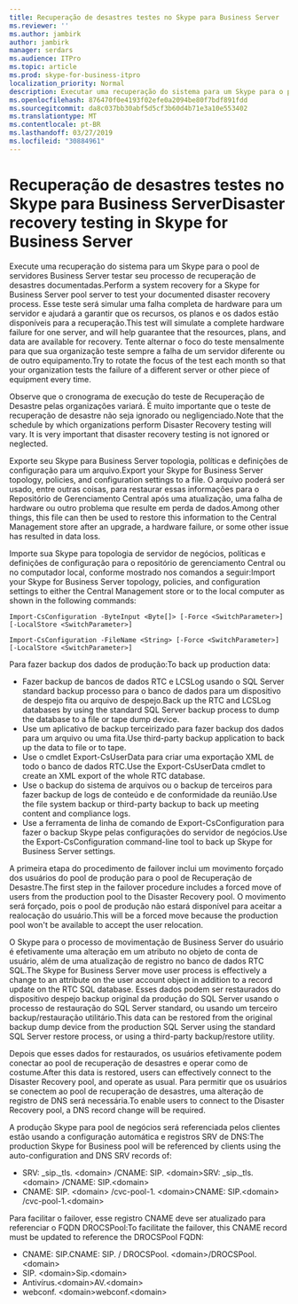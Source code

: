 ```yaml
---
title: Recuperação de desastres testes no Skype para Business Server
ms.reviewer: ''
ms.author: jambirk
author: jambirk
manager: serdars
ms.audience: ITPro
ms.topic: article
ms.prod: skype-for-business-itpro
localization_priority: Normal
description: Executar uma recuperação do sistema para um Skype para o pool de servidores Business Server testar seu processo de recuperação de desastres documentadas
ms.openlocfilehash: 876470f0e4193f02efe0a2094be80f7bdf891fdd
ms.sourcegitcommit: da8c037bb30abf5d5cf3b60d4b71e3a10e553402
ms.translationtype: MT
ms.contentlocale: pt-BR
ms.lasthandoff: 03/27/2019
ms.locfileid: "30884961"
---
```

# <a name="disaster-recovery-testing-in-skype-for-business-server"></a><span data-ttu-id="a12b3-103">Recuperação de desastres testes no Skype para Business Server</span><span class="sxs-lookup"><span data-stu-id="a12b3-103">Disaster recovery testing in Skype for Business Server</span></span>

<span data-ttu-id="a12b3-104">Execute uma recuperação do sistema para um Skype para o pool de servidores Business Server testar seu processo de recuperação de desastres documentadas.</span><span class="sxs-lookup"><span data-stu-id="a12b3-104">Perform a system recovery for a Skype for Business Server pool server to test your documented disaster recovery process.</span></span> <span data-ttu-id="a12b3-105">Esse teste será simular uma falha completa de hardware para um servidor e ajudará a garantir que os recursos, os planos e os dados estão disponíveis para a recuperação.</span><span class="sxs-lookup"><span data-stu-id="a12b3-105">This test will simulate a complete hardware failure for one server, and will help guarantee that the resources, plans, and data are available for recovery.</span></span> <span data-ttu-id="a12b3-106">Tente alternar o foco do teste mensalmente para que sua organização teste sempre a falha de um servidor diferente ou de outro equipamento.</span><span class="sxs-lookup"><span data-stu-id="a12b3-106">Try to rotate the focus of the test each month so that your organization tests the failure of a different server or other piece of equipment every time.</span></span> 

<span data-ttu-id="a12b3-p102">Observe que o cronograma de execução do teste de Recuperação de Desastre pelas organizações variará. É muito importante que o teste de recuperação de desastre não seja ignorado ou negligenciado.</span><span class="sxs-lookup"><span data-stu-id="a12b3-p102">Note that the schedule by which organizations perform Disaster Recovery testing will vary. It is very important that disaster recovery testing is not ignored or neglected.</span></span> 

<span data-ttu-id="a12b3-109">Exporte seu Skype para Business Server topologia, políticas e definições de configuração para um arquivo.</span><span class="sxs-lookup"><span data-stu-id="a12b3-109">Export your Skype for Business Server topology, policies, and configuration settings to a file.</span></span> <span data-ttu-id="a12b3-110">O arquivo poderá ser usado, entre outras coisas, para restaurar essas informações para o Repositório de Gerenciamento Central após uma atualização, uma falha de hardware ou outro problema que resulte em perda de dados.</span><span class="sxs-lookup"><span data-stu-id="a12b3-110">Among other things, this file can then be used to restore this information to the Central Management store after an upgrade, a hardware failure, or some other issue has resulted in data loss.</span></span>

<span data-ttu-id="a12b3-111">Importe sua Skype para topologia de servidor de negócios, políticas e definições de configuração para o repositório de gerenciamento Central ou no computador local, conforme mostrado nos comandos a seguir:</span><span class="sxs-lookup"><span data-stu-id="a12b3-111">Import your Skype for Business Server topology, policies, and configuration settings to either the Central Management store or to the local computer as shown in the following commands:</span></span> 

`Import-CsConfiguration -ByteInput <Byte[]> [-Force <SwitchParameter>] [-LocalStore <SwitchParameter>]`

`Import-CsConfiguration -FileName <String> [-Force <SwitchParameter>] [-LocalStore <SwitchParameter>]` 

<span data-ttu-id="a12b3-112">Para fazer backup dos dados de produção:</span><span class="sxs-lookup"><span data-stu-id="a12b3-112">To back up production data:</span></span>

- <span data-ttu-id="a12b3-113">Fazer backup de bancos de dados RTC e LCSLog usando o SQL Server standard backup processo para o banco de dados para um dispositivo de despejo fita ou arquivo de despejo.</span><span class="sxs-lookup"><span data-stu-id="a12b3-113">Back up the RTC and LCSLog databases by using the standard SQL Server backup process to dump the database to a file or tape dump device.</span></span>
- <span data-ttu-id="a12b3-114">Use um aplicativo de backup terceirizado para fazer backup dos dados para um arquivo ou uma fita.</span><span class="sxs-lookup"><span data-stu-id="a12b3-114">Use third-party backup application to back up the data to file or to tape.</span></span>
- <span data-ttu-id="a12b3-115">Use o cmdlet Export-CsUserData para criar uma exportação XML de todo o banco de dados RTC.</span><span class="sxs-lookup"><span data-stu-id="a12b3-115">Use the Export-CsUserData cmdlet to create an XML export of the whole RTC database.</span></span>
- <span data-ttu-id="a12b3-116">Use o backup do sistema de arquivos ou o backup de terceiros para fazer backup de logs de conteúdo e de conformidade da reunião.</span><span class="sxs-lookup"><span data-stu-id="a12b3-116">Use the file system backup or third-party backup to back up meeting content and compliance logs.</span></span>
- <span data-ttu-id="a12b3-117">Use a ferramenta de linha de comando de Export-CsConfiguration para fazer o backup Skype pelas configurações do servidor de negócios.</span><span class="sxs-lookup"><span data-stu-id="a12b3-117">Use the Export-CsConfiguration command-line tool to back up Skype for Business Server settings.</span></span>

<span data-ttu-id="a12b3-118">A primeira etapa do procedimento de failover inclui um movimento forçado dos usuários do pool de produção para o pool de Recuperação de Desastre.</span><span class="sxs-lookup"><span data-stu-id="a12b3-118">The first step in the failover procedure includes a forced move of users from the production pool to the Disaster Recovery pool.</span></span> <span data-ttu-id="a12b3-119">O movimento será forçado, pois o pool de produção não estará disponível para aceitar a realocação do usuário.</span><span class="sxs-lookup"><span data-stu-id="a12b3-119">This will be a forced move because the production pool won't be available to accept the user relocation.</span></span>

<span data-ttu-id="a12b3-120">O Skype para o processo de movimentação de Business Server do usuário é efetivamente uma alteração em um atributo no objeto de conta de usuário, além de uma atualização de registro no banco de dados RTC SQL.</span><span class="sxs-lookup"><span data-stu-id="a12b3-120">The Skype for Business Server move user process is effectively a change to an attribute on the user account object in addition to a record update on the RTC SQL database.</span></span> <span data-ttu-id="a12b3-121">Esses dados podem ser restaurados do dispositivo despejo backup original da produção do SQL Server usando o processo de restauração do SQL Server standard, ou usando um terceiro backup/restauração utilitário.</span><span class="sxs-lookup"><span data-stu-id="a12b3-121">This data can be restored from the original backup dump device from the production SQL Server using the standard SQL Server restore process, or using a third-party backup/restore utility.</span></span>

<span data-ttu-id="a12b3-122">Depois que esses dados for restaurados, os usuários efetivamente podem conectar ao pool de recuperação de desastres e operar como de costume.</span><span class="sxs-lookup"><span data-stu-id="a12b3-122">After this data is restored, users can effectively connect to the Disaster Recovery pool, and operate as usual.</span></span> <span data-ttu-id="a12b3-123">Para permitir que os usuários se conectem ao pool de recuperação de desastres, uma alteração de registro de DNS será necessária.</span><span class="sxs-lookup"><span data-stu-id="a12b3-123">To enable users to connect to the Disaster Recovery pool, a DNS record change will be required.</span></span>

<span data-ttu-id="a12b3-124">A produção Skype para pool de negócios será referenciada pelos clientes estão usando a configuração automática e registros SRV de DNS:</span><span class="sxs-lookup"><span data-stu-id="a12b3-124">The production Skype for Business pool will be referenced by clients using the auto-configuration and DNS SRV records of:</span></span>

- <span data-ttu-id="a12b3-125">SRV: _sip._tls. \<domain> /CNAME: SIP. \<domain></span><span class="sxs-lookup"><span data-stu-id="a12b3-125">SRV: _sip._tls.\<domain> /CNAME: SIP.\<domain></span></span>
- <span data-ttu-id="a12b3-126">CNAME: SIP. \<domain> /cvc-pool-1. \<domain></span><span class="sxs-lookup"><span data-stu-id="a12b3-126">CNAME: SIP.\<domain> /cvc-pool-1.\<domain></span></span>

<span data-ttu-id="a12b3-127">Para facilitar o failover, esse registro CNAME deve ser atualizado para referenciar o FQDN DROCSPool:</span><span class="sxs-lookup"><span data-stu-id="a12b3-127">To facilitate the failover, this CNAME record must be updated to reference the DROCSPool FQDN:</span></span>

- <span data-ttu-id="a12b3-128">CNAME: SIP.<domain></span><span class="sxs-lookup"><span data-stu-id="a12b3-128">CNAME: SIP.<domain></span></span> <span data-ttu-id="a12b3-129">/ DROCSPool. \<domain></span><span class="sxs-lookup"><span data-stu-id="a12b3-129">/DROCSPool.\<domain></span></span>
- <span data-ttu-id="a12b3-130">SIP. \<domain></span><span class="sxs-lookup"><span data-stu-id="a12b3-130">Sip.\<domain></span></span>
- <span data-ttu-id="a12b3-131">Antivírus.\<domain></span><span class="sxs-lookup"><span data-stu-id="a12b3-131">AV.\<domain></span></span>
- <span data-ttu-id="a12b3-132">webconf. \<domain></span><span class="sxs-lookup"><span data-stu-id="a12b3-132">webconf.\<domain></span></span>
